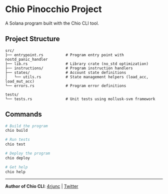 # Chio Pinocchio Project

A Solana program built with the Chio CLI tool.

## Project Structure

```
src/
├── entrypoint.rs          # Program entry point with nostd_panic_handler
├── lib.rs                 # Library crate (no_std optimization)
├── instructions/          # Program instruction handlers  
├── states/                # Account state definitions
│   └── utils.rs           # State management helpers (load_acc, load_mut_acc)
└── errors.rs              # Program error definitions

tests/
└── tests.rs               # Unit tests using mollusk-svm framework
```

## Commands

```bash
# Build the program
chio build

# Run tests
chio test

# Deploy the program
chio deploy

# Get help
chio help
```

---

**Author of Chio CLI**: [4rjunc](https://github.com/4rjunc) | [Twitter](https://x.com/4rjunc)